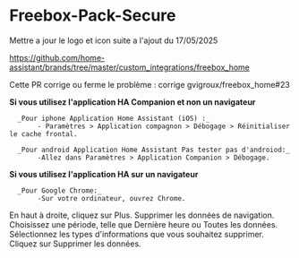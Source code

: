 # Freebox-Pack-Secure
Mettre a jour le logo et icon suite a l'ajout du 17/05/2025

https://github.com/home-assistant/brands/tree/master/custom_integrations/freebox_home

Cette PR corrige ou ferme le problème : corrige gvigroux/freebox_home#23

 **Si vous utilisez l'application HA Companion et non un navigateur**
      
      _Pour iphone Application Home Assistant (iOS) :_
           - Paramètres > Application compagnon > Débogage > Réinitialiser le cache frontal.
     
      _Pour android Application Home Assistant Pas tester pas d'androiod:_
           -Allez dans Paramètres > Application Companion > Débogage.

 **Si vous utilisez l'application HA sur un navigateur**
           
      _Pour Google Chrome:_
           -Sur votre ordinateur, ouvrez Chrome.
En haut à droite, cliquez sur Plus. Supprimer les données de navigation.
Choisissez une période, telle que Dernière heure ou Toutes les données.
Sélectionnez les types d'informations que vous souhaitez supprimer.
Cliquez sur Supprimer les données.
